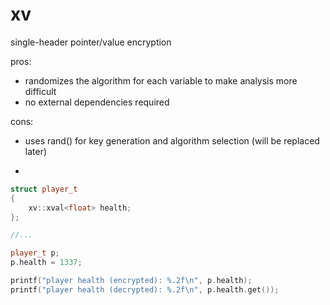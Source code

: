 # xv
single-header pointer/value encryption

pros:
- randomizes the algorithm for each variable to make analysis more difficult
- no external dependencies required

cons:
- uses rand() for key generation and algorithm selection (will be replaced later)


-
```cpp
struct player_t
{
    xv::xval<float> health;
};

//...

player_t p;
p.health = 1337;

printf("player health (encrypted): %.2f\n", p.health);
printf("player health (decrypted): %.2f\n", p.health.get());
```
